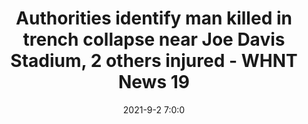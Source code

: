 ---
"title": "Authorities identify man killed in trench collapse near Joe Davis Stadium, 2 others injured - WHNT News 19"
"date": "2021-9-2 7:0:0"
"feed_name": "GOOGLENEWSCONSTRUCTION"
"feed_website": "https://news.google.com/search?q=construction%2Bincident&hl=en-US&gl=US&ceid=US:en"
"feed_rss": "https://news.google.com/rss/search?q=construction%2Bincident&hl=en-US&gl=US&ceid=US:en"
"link": "https://whnt.com/news/huntsville/workers-injured-in-collapse-at-joe-davis-stadium-construction-site/"
"file": "_posts/2021-1-1-1147a621471c5d8cbec27194f9b94b6a1513e5bc.md"
"accident": "1"
"drilling": "0"
"dead": ""
"injured": ""
---